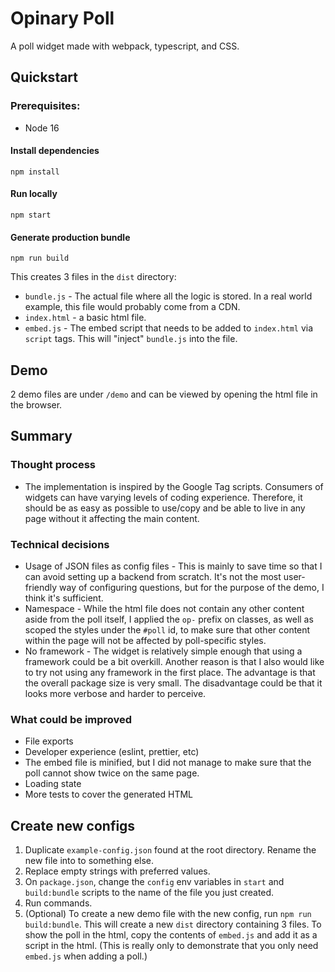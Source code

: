 # Opinary Poll

A poll widget made with webpack, typescript, and CSS.

## Quickstart
### Prerequisites:
- Node 16

#### Install dependencies

```
npm install
```

#### Run locally

```
npm start
```

#### Generate production bundle

```
npm run build
```

This creates 3 files in the `dist` directory:
- `bundle.js` - The actual file where all the logic is stored. In a real world example, this file would probably come from a CDN.
- `index.html` - a basic html file.
- `embed.js` - The embed script that needs to be added to `index.html` via `script` tags. This will "inject" `bundle.js` into the file.

## Demo

2 demo files are under `/demo` and can be viewed by opening the html file in the browser.

## Summary

### Thought process
- The implementation is inspired by the Google Tag scripts. Consumers of widgets can have varying levels of coding experience. Therefore, it should be as easy as possible to use/copy and be able to live in any page without it affecting the main content. 

### Technical decisions
- Usage of JSON files as config files - This is mainly to save time so that I can avoid setting up a backend from scratch. It's not the most user-friendly way of configuring questions, but for the purpose of the demo, I think it's sufficient.
- Namespace - While the html file does not contain any other content aside from the poll itself, I applied the `op-` prefix on classes, as well as scoped the styles under the `#poll` id, to make sure that other content within the page will not be affected by poll-specific styles.
- No framework - The widget is relatively simple enough that using a framework could be a bit overkill. Another reason is that I also would like to try not using any framework in the first place. The advantage is that the overall package size is very small. The disadvantage could be that it looks more verbose and harder to perceive.

### What could be improved
- File exports
- Developer experience (eslint, prettier, etc)
- The embed file is minified, but I did not manage to make sure that the poll cannot show twice on the same page.
- Loading state
- More tests to cover the generated HTML

## Create new configs

1. Duplicate `example-config.json` found at the root directory. Rename the new file into to something else.
2. Replace empty strings with preferred values.
3. On `package.json`, change the `config` env variables in `start` and `build:bundle` scripts to the name of the file you just created.
4. Run commands.
5. (Optional) To create a new demo file with the new config, run `npm run build:bundle`. This will create a new `dist` directory containing 3 files. To show the poll in the html, copy the contents of `embed.js` and add it as a script in the html. (This is really only to demonstrate that you only need `embed.js` when adding a poll.)

